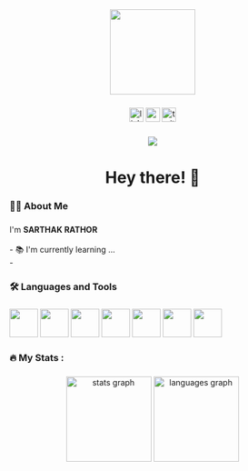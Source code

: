 <div align="center">
  <img height="150" src="https://camo.githubusercontent.com/62da68eb62b1e5f175f7d1f0191dd89a653d7908feb22d37d4a0ab07365d6791/68747470733a2f2f6d656469612e67697068792e636f6d2f6d656469612f4d3967624264396e6244724f5475314d71782f67697068792e676966"  />
</div>

###

<div align="center">
  <img src="https://img.shields.io/static/v1?message=LinkedIn&logo=linkedin&label=&color=0077B5&logoColor=white&labelColor=&style=for-the-badge" height="25" alt="linkedin logo"  />
  <img src="https://img.shields.io/static/v1?message=Youtube&logo=youtube&label=&color=FF0000&logoColor=white&labelColor=&style=for-the-badge" height="25" alt="youtube logo"  />
  <img src="https://img.shields.io/static/v1?message=Twitter&logo=twitter&label=&color=1DA1F2&logoColor=white&labelColor=&style=for-the-badge" height="25" alt="twitter logo"  />
</div>

###

<div align="center">
  <img src="https://visitor-badge.laobi.icu/badge?page_id=maurodesouza.maurodesouza&"  />
</div>

###

<h1 align="center">Hey there! 👋</h1>

###

<h3 align="left">👩‍💻  About Me</h3>

###

<p align="left">I'm <b> SARTHAK RATHOR </b> <br><br>- 📚 I'm currently learning ...<br>- </p>

###

<h3 align="left">🛠 Languages and Tools</h3>

###

<div align="left">
  <img src="https://cdn.jsdelivr.net/gh/devicons/devicon@latest/icons/c/c-original.svg" height="50" width="50" />
  
  <img src="https://cdn.jsdelivr.net/gh/devicons/devicon@latest/icons/cplusplus/cplusplus-original.svg" height="50" width="50" />
 
  <img src="https://cdn.jsdelivr.net/gh/devicons/devicon@latest/icons/java/java-original-wordmark.svg" height="50" width="50"/>

  <img src="https://cdn.jsdelivr.net/gh/devicons/devicon@latest/icons/python/python-original-wordmark.svg" height="50" width="50"/>

  <img src="https://cdn.jsdelivr.net/gh/devicons/devicon@latest/icons/r/r-original.svg" height="50" width="50"/>

  <img src="https://cdn.jsdelivr.net/gh/devicons/devicon@latest/icons/rstudio/rstudio-original.svg" height="50" width="50"/>

  <img src="https://cdn.jsdelivr.net/gh/devicons/devicon@latest/icons/mysql/mysql-original-wordmark.svg" height="50" width="50"/>
</div>
  

###

<h3 align="left">🔥  My Stats :</h3>

###

<div align="center">
  <img src="https://github-readme-stats.vercel.app/api?username=sarthakrathor&hide_title=false&hide_rank=false&show_icons=true&include_all_commits=true&count_private=true&disable_animations=false&theme=dracula&locale=en&hide_border=false&order=1" height="150" alt="stats graph"  />
  <img src="https://github-readme-stats.vercel.app/api/top-langs?username=sarthakrathor&locale=en&hide_title=false&layout=compact&card_width=320&langs_count=5&theme=dracula&hide_border=false&order=2" height="150" alt="languages graph"  />
<!--   <img src="https://github-profile-trophy.vercel.app?username=sarthakrathor&theme=dracula&column=-1&row=1&margin-w=8&margin-h=8&no-bg=false&no-frame=false&order=4" height="150" alt="trophy graph"  /> -->
</div>

###
